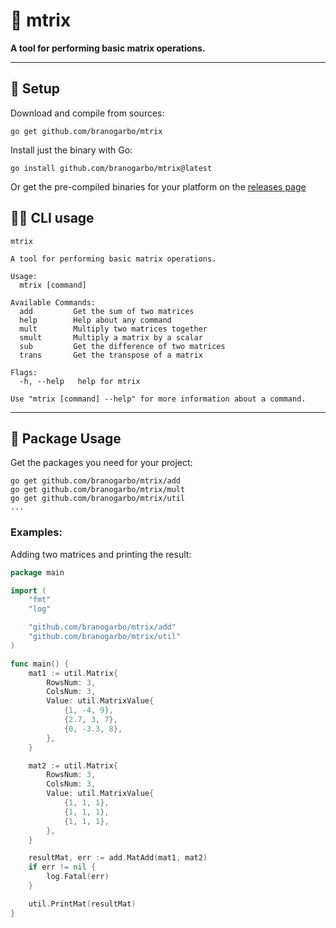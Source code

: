 # 🔮 **mtrix**
**A tool for performing basic matrix operations.**

---

## 🧪 **Setup**
Download and compile from sources:
```
go get github.com/branogarbo/mtrix
```
Install just the binary with Go:
```
go install github.com/branogarbo/mtrix@latest
```

Or get the pre-compiled binaries for your platform on the [releases page](https://github.com/branogarbo/mtrix/releases)


## 🧙‍♂️ **CLI usage**
```
mtrix

A tool for performing basic matrix operations.

Usage:
  mtrix [command]

Available Commands:
  add         Get the sum of two matrices
  help        Help about any command
  mult        Multiply two matrices together
  smult       Multiply a matrix by a scalar
  sub         Get the difference of two matrices
  trans       Get the transpose of a matrix

Flags:
  -h, --help   help for mtrix

Use "mtrix [command] --help" for more information about a command.
```

---

## 🌌 **Package Usage**
Get the packages you need for your project:
```
go get github.com/branogarbo/mtrix/add
go get github.com/branogarbo/mtrix/mult
go get github.com/branogarbo/mtrix/util
...
```

### **Examples:**
Adding two matrices and printing the result:
``` go
package main

import (
	"fmt"
	"log"

	"github.com/branogarbo/mtrix/add"
	"github.com/branogarbo/mtrix/util"
)

func main() {
	mat1 := util.Matrix{
		RowsNum: 3,
		ColsNum: 3,
		Value: util.MatrixValue{
			{1, -4, 9},
			{2.7, 3, 7},
			{0, -3.3, 8},
		},
	}

	mat2 := util.Matrix{
		RowsNum: 3,
		ColsNum: 3,
		Value: util.MatrixValue{
			{1, 1, 1},
			{1, 1, 1},
			{1, 1, 1},
		},
	}

	resultMat, err := add.MatAdd(mat1, mat2)
	if err != nil {
		log.Fatal(err)
	}

	util.PrintMat(resultMat)
}

```